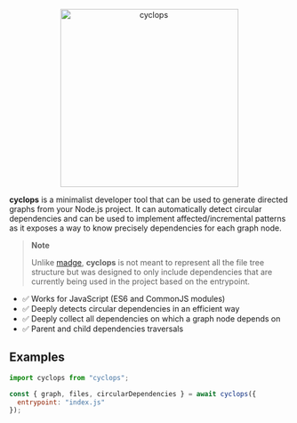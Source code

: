<p align="center">
	<img alt="cyclops" src="https://user-images.githubusercontent.com/43391199/176795254-531273fc-5496-4f39-86f0-88b9cae3287d.png" width="320">
</p>

**cyclops** is a minimalist developer tool that can be used to generate directed graphs from your Node.js project. It can automatically detect circular dependencies and can be used to implement affected/incremental patterns as it exposes a way to know precisely dependencies for each graph node.

> **Note**
>
> Unlike [madge](https://github.com/pahen/madge), **cyclops** is not meant to represent all the file tree structure but was designed to only include dependencies that are currently being used in the project based on the entrypoint.


* ✅ Works for JavaScript (ES6 and CommonJS modules)
* ✅ Deeply detects circular dependencies in an efficient way
* ✅ Deeply collect all dependencies on which a graph node depends on  
* ✅ Parent and child dependencies traversals

## Examples

```javascript
import cyclops from "cyclops";

const { graph, files, circularDependencies } = await cyclops({
  entrypoint: "index.js"
});
```
